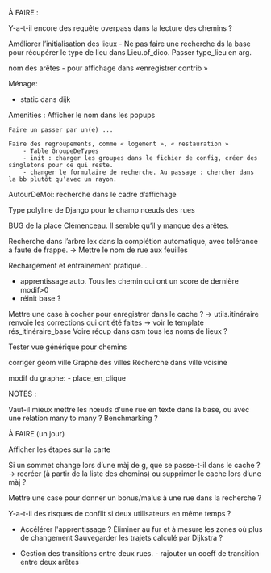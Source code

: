 
À FAIRE :

Y-a-t-il encore des requête overpass dans la lecture des chemins ?

Améliorer l’initialisation des lieux
	- Ne pas faire une recherche ds la base pour récupérer le type de lieu dans Lieu.of_dico. Passer type_lieu en arg.

nom des arêtes
	- pour affichage dans «enregistrer contrib »
	
	
Ménage:
   - static dans dijk

Amenities :
	Afficher le nom dans les popups
	
    Faire un passer par un(e) ...

	Faire des regroupements, comme « logement », « restauration »
		- Table GroupeDeTypes
		- init : charger les groupes dans le fichier de config, créer des singletons pour ce qui reste.
		- changer le formulaire de recherche. Au passage : chercher dans la bb plutôt qu’avec un rayon.

AutourDeMoi:
	recherche dans le cadre d’affichage


Type polyline de Django pour le champ nœuds des rues



BUG de la place Clémenceau. Il semble qu’il y manque des arêtes.



Recherche dans l’arbre lex dans la complétion automatique, avec tolérance à faute de frappe.
    -> Mettre le nom de rue aux feuilles


Rechargement et entraînement pratique...
   - apprentissage auto. Tous les chemin qui ont un score de dernière modif>0
   - réinit base ?


Mettre une case à cocher pour enregistrer dans le cache ?
   -> utils.itinéraire renvoie les corrections qui ont été faites
   -> voir le template rés_itinéraire_base
Voire récup dans osm tous les noms de lieux ?



Tester vue générique pour chemins


corriger géom ville
Graphe des villes
Recherche dans ville voisine


modif du graphe:
      - place_en_clique


NOTES :


Vaut-il mieux mettre les nœuds d'une rue en texte dans la base, ou avec une relation many to many ? Benchmarking ?



À FAIRE (un jour)

Afficher les étapes sur la carte


Si un sommet change lors d’une màj de g, que se passe-t-il dans le cache ? -> recréer (à partir de la liste des chemins) ou supprimer le cache lors d’une màj ?

Mettre une case pour donner un bonus/malus à une rue dans la recherche ?

Y-a-t-il des risques de conflit si deux utilisateurs en même temps ?

- Accélérer l'apprentissage ?
  	    Éliminer au fur et à mesure les zones où plus de changement
  	    Sauvegarder les trajets calculé par Dijkstra ?


- Gestion des transitions entre deux rues.
  	  - rajouter un coeff de transition entre deux arêtes

